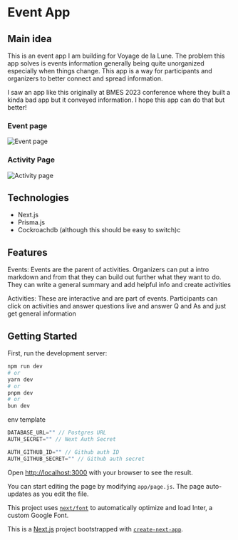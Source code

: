 # Event App

## Main idea
This is an event app I am building for Voyage de la Lune. The problem this app solves is events information generally being quite unorganized especially when things change. This app is a way for participants and organizers to better connect and spread information.

I saw an app like this originally at BMES 2023 conference where they built a kinda bad app but it conveyed information. I hope this app can do that but better!
### Event page
![Event page](https://cloud-gtbf7484u-hack-club-bot.vercel.app/0image.png)
### Activity Page
![Activity page](https://cloud-mf1bvziif-hack-club-bot.vercel.app/0image.png)
## Technologies
- Next.js
- Prisma.js
- Cockroachdb (although this should be easy to switch)c
## Features
Events:
Events are the parent of activities. Organizers can put a intro markdown and from that they can build out further what they want to do. They can write a general summary and add helpful info and create activities

Activities:
These are interactive and are part of events. Participants can click on activities and answer questions live and answer Q and As and just get general information

## Getting Started
First, run the development server:

```bash
npm run dev
# or
yarn dev
# or
pnpm dev
# or
bun dev
```

env template
```js
DATABASE_URL="" // Postgres URL
AUTH_SECRET="" // Next Auth Secret

AUTH_GITHUB_ID="" // Github auth ID
AUTH_GITHUB_SECRET="" // Github auth secret
``` 
Open [http://localhost:3000](http://localhost:3000) with your browser to see the result.

You can start editing the page by modifying `app/page.js`. The page auto-updates as you edit the file.

This project uses [`next/font`](https://nextjs.org/docs/basic-features/font-optimization) to automatically optimize and load Inter, a custom Google Font.

This is a [Next.js](https://nextjs.org/) project bootstrapped with [`create-next-app`](https://github.com/vercel/next.js/tree/canary/packages/create-next-app).
